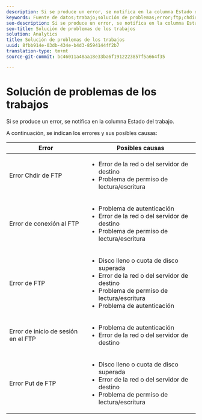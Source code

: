 ```yaml
---
description: Si se produce un error, se notifica en la columna Estado del trabajo.
keywords: Fuente de datos;trabajo;solución de problemas;error;ftp;chdir;conectar;inicio de sesión;colocar
seo-description: Si se produce un error, se notifica en la columna Estado del trabajo.
seo-title: Solución de problemas de los trabajos
solution: Analytics
title: Solución de problemas de los trabajos
uuid: 8fbb914e-03db-434e-b4d3-8594144ff2b7
translation-type: tm+mt
source-git-commit: bc46011a48aa18e33ba6f1912223857f5a664f35

---
```



# Solución de problemas de los trabajos

Si se produce un error, se notifica en la columna Estado del trabajo.

A continuación, se indican los errores y sus posibles causas:

<table id="table_BE2921B8E7C94B0EB88774321B8692F0"> 
 <thead> 
  <tr> 
   <th colname="col1" class="entry"> Error </th> 
   <th colname="col2" class="entry"> Posibles causas </th> 
  </tr> 
 </thead>
 <tbody> 
  <tr> 
   <td colname="col1"> <p> Error Chdir de FTP </p> </td> 
   <td colname="col2"> <p> 
     <ul id="ul_79AB3EA974CC46A0A645A439BC612D88"> 
      <li id="li_4A6A5922275946908E06499E8EAAF18B"> Error de la red o del servidor de destino </li> 
      <li id="li_33393FF286624A63B12991DCE079841D">Problema de permiso de lectura/escritura </li> 
     </ul> </p> </td> 
  </tr> 
  <tr> 
   <td colname="col1"> <p> Error de conexión al FTP </p> </td> 
   <td colname="col2"> <p> 
     <ul id="ul_5F926078850D4495B83BC938395CAC6B"> 
      <li id="li_A72A357F6289438EA1A091AC4FD3A3D0"> Problema de autenticación </li> 
      <li id="li_48532C78285E4DB6A47B1435A5FA549B"> Error de la red o del servidor de destino </li> 
      <li id="li_11DF6FA218CA48539C4561695234CA4D"> Problema de permiso de lectura/escritura </li> 
     </ul> </p> </td> 
  </tr> 
  <tr> 
   <td colname="col1"> <p> Error de FTP </p> </td> 
   <td colname="col2"> <p> 
     <ul id="ul_020BA1DC81F645FFABCAD07E51351D1E"> 
      <li id="li_8566EECEFD344BFDB638259474A8E8EA"> Disco lleno o cuota de disco superada </li> 
      <li id="li_15CD50ED54F846F79BFDF25359864C59"> Error de la red o del servidor de destino </li> 
      <li id="li_741A3315C0B940D3A9874F15C78B4F28"> Problema de permiso de lectura/escritura </li> 
      <li id="li_49F707F7F65A443F8AC6E058E3D89B96"> Problema de autenticación </li> 
     </ul> </p> </td> 
  </tr> 
  <tr> 
   <td colname="col1"> <p> Error de inicio de sesión en el FTP </p> </td> 
   <td colname="col2"> <p> 
     <ul id="ul_F7F128ADF1FD4E9D8B79424A6432378E"> 
      <li id="li_68C377CAD50346B1B9937B77E7EB2AAD"> Problema de autenticación </li> 
      <li id="li_7EA91C90FFC0493EA156292620EF1589"> Error de la red o del servidor de destino </li> 
     </ul> </p> </td> 
  </tr> 
  <tr> 
   <td colname="col1"> <p> Error Put de FTP </p> </td> 
   <td colname="col2"> <p> 
     <ul id="ul_760DA2CBD46B4C348BE3B7B43E803FD9"> 
      <li id="li_6578482722E14E998515B4B3EA370C44"> Disco lleno o cuota de disco superada </li> 
      <li id="li_342240DDD9D3423198C23123473D539C"> Error de la red o del servidor de destino </li> 
      <li id="li_44CEFE1D92A74842A6321C416637421F"> Problema de permiso de lectura/escritura </li> 
     </ul> </p> </td> 
  </tr> 
 </tbody> 
</table>
